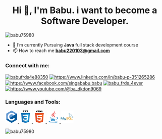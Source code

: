 <h1 align="center">Hi 👋, I'm Babu. i want to become a Software Developer.</h1>
<p align="left"> <img src="https://komarev.com/ghpvc/?username=babu75980&label=Profile%20views&color=0e75b6&style=flat" alt="babu75980" /> </p>

- 🌱 I’m currently Pursuing **Java** full stack development course
- 📫 How to reach me **babu220103@gmail.com**

<h3 align="left">Connect with me:</h3>
<p align="left">
<a href="https://twitter.com/babufrds4e88350" target="blank"><img align="center" src="https://raw.githubusercontent.com/rahuldkjain/github-profile-readme-generator/master/src/images/icons/Social/twitter.svg" alt="babufrds4e88350" height="30" width="40" /></a>
<a href="https://linkedin.com/in/https://www.linkedin.com/in/babu-p-351265286" target="blank"><img align="center" src="https://raw.githubusercontent.com/rahuldkjain/github-profile-readme-generator/master/src/images/icons/Social/linked-in-alt.svg" alt="https://www.linkedin.com/in/babu-p-351265286" height="30" width="40" /></a>
<a href="https://fb.com/https://www.facebook.com/singababu.babu" target="blank"><img align="center" src="https://raw.githubusercontent.com/rahuldkjain/github-profile-readme-generator/master/src/images/icons/Social/facebook.svg" alt="https://www.facebook.com/singababu.babu" height="30" width="40" /></a>
<a href="https://instagram.com/babu_frds_4ever" target="blank"><img align="center" src="https://raw.githubusercontent.com/rahuldkjain/github-profile-readme-generator/master/src/images/icons/Social/instagram.svg" alt="babu_frds_4ever" height="30" width="40" /></a>
<a href="https://youtube.com/@ba_dkdon9069" target="blank"><img align="center" src="https://raw.githubusercontent.com/rahuldkjain/github-profile-readme-generator/master/src/images/icons/Social/youtube.svg" alt="https://www.youtube.com/@ba_dkdon9069" height="30" width="40" /></a>
</p>

<h3 align="left">Languages and Tools:</h3>
<p align="left"> <a href="https://www.cprogramming.com/" target="_blank" rel="noreferrer"> <img src="https://raw.githubusercontent.com/devicons/devicon/master/icons/c/c-original.svg" alt="c" width="40" height="40"/> </a> <a href="https://www.w3schools.com/css/" target="_blank" rel="noreferrer"> <img src="https://raw.githubusercontent.com/devicons/devicon/master/icons/css3/css3-original-wordmark.svg" alt="css3" width="40" height="40"/> </a> <a href="https://www.w3.org/html/" target="_blank" rel="noreferrer"> <img src="https://raw.githubusercontent.com/devicons/devicon/master/icons/html5/html5-original-wordmark.svg" alt="html5" width="40" height="40"/> </a> <a href="https://www.java.com" target="_blank" rel="noreferrer"> <img src="https://raw.githubusercontent.com/devicons/devicon/master/icons/java/java-original.svg" alt="java" width="40" height="40"/> </a> <a href="https://www.mysql.com/" target="_blank" rel="noreferrer"> <img src="https://raw.githubusercontent.com/devicons/devicon/master/icons/mysql/mysql-original-wordmark.svg" alt="mysql" width="40" height="40"/> </a> </p>

<p><img align="center" src="https://github-readme-stats.vercel.app/api/top-langs?username=babu75980&show_icons=true&locale=en&layout=compact" alt="babu75980" /></p>
